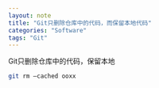 ```yaml
---
layout: note
title: "Git只删除仓库中的代码，而保留本地代码"
categories: "Software"
tags: "Git"
---
```

Git只删除仓库中的代码，保留本地

~~~bash
git rm –cached ooxx
~~~
